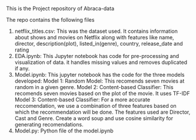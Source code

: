 This is the Project repository of Abraca-data

The repo contains the following files

1. netflix_titles.csv: This was the dataset used. It contains information about shows and movies on Netflix along with features like name, director, description(plot), listed_in(genre), country, release_date and rating
2. EDA.ipynb: This Jupyter notebook has code for pre-processing and visualization of data. it handles missing values and removes duplicated if any.
3. Model.ipynb: This jupyter notebook has the code for the three models developed:
   Model 1: Random Model: This recomends seven movies at random in a given genre.
   Model 2: Content-based Classifier: This recomends seven movies based on the plot of the movie. It uses TF-IDF
   Model 3: Content-based Classifier: For a more accurate reccomendation, we use a combination of three features based on which the recommendation will be done. The features used are Director, Cast and Genre. Create a word soup and use cosine similarity for generating recomendations.
4. Model.py: Python file of the model.ipynb
